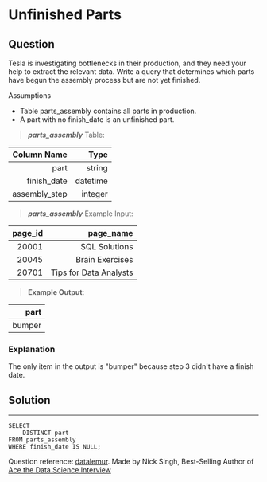 # Unfinished Parts

## **Question**

Tesla is investigating bottlenecks in their production, and they need your help to extract the relevant data. Write a query that determines which parts have begun the assembly process but are not yet finished.

Assumptions

- Table parts_assembly contains all parts in production.
- A part with no finish_date is an unfinished part.

>***parts_assembly***  Table:

|Column Name|Type|
|---:|---:|
part|	string
finish_date|	datetime
assembly_step|	integer

>***parts_assembly*** Example Input:

|page_id|	page_name|
|---:|---:|
20001|	SQL Solutions
20045|    Brain Exercises
20701|	Tips for Data Analysts

>**Example Output**:

|part|
|---:|
|bumper|

### **Explanation**
The only item in the output is "bumper" because step 3 didn't have a finish date.

## Solution
---
    SELECT 
        DISTINCT part 
    FROM parts_assembly
    WHERE finish_date IS NULL;

Question reference: [datalemur](https://datalemur.com/).
                    Made by Nick Singh, Best-Selling Author of [Ace the Data Science Interview](https://www.amazon.com/dp/0578973839?&linkCode=sl1&tag=datalemur-20&linkId=be42c7443fa05a3c9d783fee4e6f4762&language=en_US&ref_=as_li_ss_tl)

